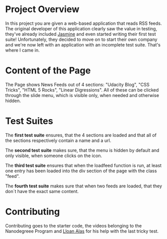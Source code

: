 # Project Overview

In this project you are given a web-based application that reads RSS feeds. The original developer of this application clearly saw the value in testing, they've already included [Jasmine](http://jasmine.github.io/) and even started writing their first test suite! Unfortunately, they decided to move on to start their own company and we're now left with an application with an incomplete test suite. That's where I came in.

# Content of the Page

The Page shows News Feeds out of 4 sections: "Udacity Blog", "CSS Tricks", "HTML 5 Rocks", "Linear Digressions". All of these can be clicked through the slide menu, which is visible only, when needed and otherwise hidden.

# Test Suites

The **first test suite** ensures, that the 4 sections are loaded and that all of the sections respectively contain a name and a url. 

The **second test suite** makes sure, that the menu is hidden by default and only visible, when someone clicks on the icon.

The **third test suite** ensures that when the loadfeed function is run, at least one entry has been loaded into the div section of the page with the class "feed".

The **fourth test suite** makes sure that when two feeds are loaded, that they don´t have the exact same content.


# Contributing

Contributing goes to the starter code, the videos belonging to the Nanodegreee Program and [Lloan Alas](https://udenver.zoom.us/recording/play/-1Agy4wDME0_ab_zaNUiWquZOWdb4qQvCJENURKWT4CDtHWqXrE0yI7DSi8kfvm5?continueMode=true) for his help with the last tricky test.

